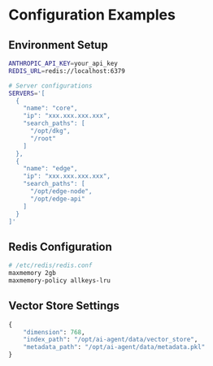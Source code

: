 # Configuration Examples

## Environment Setup

```bash
ANTHROPIC_API_KEY=your_api_key
REDIS_URL=redis://localhost:6379

# Server configurations
SERVERS='[
  {
    "name": "core",
    "ip": "xxx.xxx.xxx.xxx",
    "search_paths": [
      "/opt/dkg",
      "/root"
    ]
  },
  {
    "name": "edge",
    "ip": "xxx.xxx.xxx.xxx",
    "search_paths": [
      "/opt/edge-node",
      "/opt/edge-api"
    ]
  }
]'
```

## Redis Configuration

```bash
# /etc/redis/redis.conf
maxmemory 2gb
maxmemory-policy allkeys-lru
```

## Vector Store Settings

```python
{
    "dimension": 768,
    "index_path": "/opt/ai-agent/data/vector_store",
    "metadata_path": "/opt/ai-agent/data/metadata.pkl"
}

